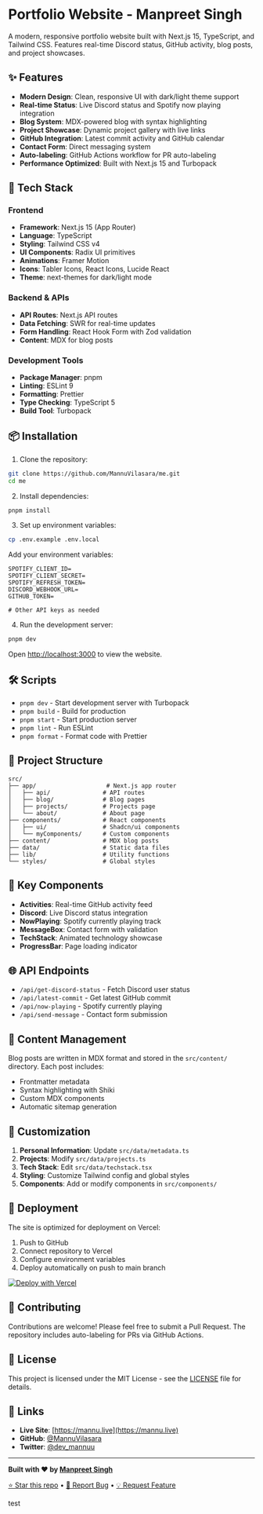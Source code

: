 # Portfolio Website - Manpreet Singh

A modern, responsive portfolio website built with Next.js 15, TypeScript, and Tailwind CSS. Features real-time Discord status, GitHub activity, blog posts, and project showcases.

## ✨ Features

- **Modern Design**: Clean, responsive UI with dark/light theme support
- **Real-time Status**: Live Discord status and Spotify now playing integration
- **Blog System**: MDX-powered blog with syntax highlighting
- **Project Showcase**: Dynamic project gallery with live links
- **GitHub Integration**: Latest commit activity and GitHub calendar
- **Contact Form**: Direct messaging system
- **Auto-labeling**: GitHub Actions workflow for PR auto-labeling
- **Performance Optimized**: Built with Next.js 15 and Turbopack

## 🚀 Tech Stack

### Frontend

- **Framework**: Next.js 15 (App Router)
- **Language**: TypeScript
- **Styling**: Tailwind CSS v4
- **UI Components**: Radix UI primitives
- **Animations**: Framer Motion
- **Icons**: Tabler Icons, React Icons, Lucide React
- **Theme**: next-themes for dark/light mode

### Backend & APIs

- **API Routes**: Next.js API routes
- **Data Fetching**: SWR for real-time updates
- **Form Handling**: React Hook Form with Zod validation
- **Content**: MDX for blog posts

### Development Tools

- **Package Manager**: pnpm
- **Linting**: ESLint 9
- **Formatting**: Prettier
- **Type Checking**: TypeScript 5
- **Build Tool**: Turbopack

## 📦 Installation

1. Clone the repository:

```bash
git clone https://github.com/MannuVilasara/me.git
cd me
```

2. Install dependencies:

```bash
pnpm install
```

3. Set up environment variables:

```bash
cp .env.example .env.local
```

Add your environment variables:

```env
SPOTIFY_CLIENT_ID=
SPOTIFY_CLIENT_SECRET=
SPOTIFY_REFRESH_TOKEN=
DISCORD_WEBHOOK_URL=
GITHUB_TOKEN=

# Other API keys as needed
```

4. Run the development server:

```bash
pnpm dev
```

Open [http://localhost:3000](http://localhost:3000) to view the website.

## 🛠️ Scripts

- `pnpm dev` - Start development server with Turbopack
- `pnpm build` - Build for production
- `pnpm start` - Start production server
- `pnpm lint` - Run ESLint
- `pnpm format` - Format code with Prettier

## 📁 Project Structure

```text
src/
├── app/                    # Next.js app router
│   ├── api/               # API routes
│   ├── blog/              # Blog pages
│   ├── projects/          # Projects page
│   └── about/             # About page
├── components/            # React components
│   ├── ui/                # Shadcn/ui components
│   └── myComponents/      # Custom components
├── content/               # MDX blog posts
├── data/                  # Static data files
├── lib/                   # Utility functions
└── styles/                # Global styles
```

## 🎨 Key Components

- **Activities**: Real-time GitHub activity feed
- **Discord**: Live Discord status integration
- **NowPlaying**: Spotify currently playing track
- **MessageBox**: Contact form with validation
- **TechStack**: Animated technology showcase
- **ProgressBar**: Page loading indicator

## 🌐 API Endpoints

- `/api/get-discord-status` - Fetch Discord user status
- `/api/latest-commit` - Get latest GitHub commit
- `/api/now-playing` - Spotify currently playing
- `/api/send-message` - Contact form submission

## 📝 Content Management

Blog posts are written in MDX format and stored in the `src/content/` directory. Each post includes:

- Frontmatter metadata
- Syntax highlighting with Shiki
- Custom MDX components
- Automatic sitemap generation

## 🔧 Customization

1. **Personal Information**: Update `src/data/metadata.ts`
1. **Projects**: Modify `src/data/projects.ts`
1. **Tech Stack**: Edit `src/data/techstack.tsx`
1. **Styling**: Customize Tailwind config and global styles
1. **Components**: Add or modify components in `src/components/`

## 🚀 Deployment

The site is optimized for deployment on Vercel:

1. Push to GitHub
1. Connect repository to Vercel
1. Configure environment variables
1. Deploy automatically on push to main branch

[![Deploy with Vercel](https://vercel.com/button)](https://vercel.com/new/clone?repository-url=https://github.com/MannuVilasara/me)

## 🤝 Contributing

Contributions are welcome! Please feel free to submit a Pull Request. The repository includes auto-labeling for PRs via GitHub Actions.

## 📄 License

This project is licensed under the MIT License - see the [LICENSE](LICENSE) file for details.

## 🔗 Links

- **Live Site**: [https://mannu.live](https://mannu.live)
- **GitHub**: [@MannuVilasara](https://github.com/MannuVilasara)
- **Twitter**: [@dev_mannuu](https://twitter.com/dev_mannuu)

---

**Built with ❤️ by [Manpreet Singh](https://mannu.live)**

[⭐ Star this repo](https://github.com/MannuVilasara/me/stargazers) • [🐛 Report Bug](https://github.com/MannuVilasara/me/issues) • [💡 Request Feature](https://github.com/MannuVilasara/me/issues)

test
